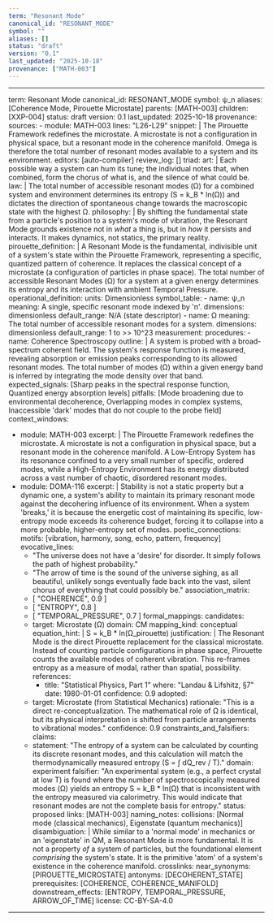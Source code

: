 ```yaml
---
term: "Resonant Mode"
canonical_id: "RESONANT_MODE"
symbol: ""
aliases: []
status: "draft"
version: "0.1"
last_updated: "2025-10-18"
provenance: ["MATH-003"]
---
```


---
term: Resonant Mode
canonical_id: RESONANT_MODE
symbol: ψ_n
aliases: [Coherence Mode, Pirouette Microstate]
parents: [MATH-003]
children: [XXP-004]
status: draft
version: 0.1
last_updated: 2025-10-18
provenance:
  sources:
    - module: MATH-003
      lines: "L26-L29"
      snippet: |
        The Pirouette Framework redefines the microstate. A microstate is not a configuration in physical space, but a resonant mode in the coherence manifold. Omega is therefore the total number of resonant modes available to a system and its environment.
  editors: [auto-compiler]
  review_log: []
triad:
  art: |
    Each possible way a system can hum its tune; the individual notes that, when combined, form the chorus of what is, and the silence of what could be.
  law: |
    The total number of accessible resonant modes (Ω) for a combined system and environment determines its entropy (S = k_B * ln(Ω)) and dictates the direction of spontaneous change towards the macroscopic state with the highest Ω.
  philosophy: |
    By shifting the fundamental state from a particle's position to a system's mode of vibration, the Resonant Mode grounds existence not in *what* a thing is, but in *how* it persists and interacts. It makes dynamics, not statics, the primary reality.
pirouette_definition: |
  A Resonant Mode is the fundamental, indivisible unit of a system's state within the Pirouette Framework, representing a specific, quantized pattern of coherence. It replaces the classical concept of a microstate (a configuration of particles in phase space). The total number of accessible Resonant Modes (Ω) for a system at a given energy determines its entropy and its interaction with ambient Temporal Pressure.
operational_definition:
  units: Dimensionless
  symbol_table:
    - name: ψ_n
      meaning: A single, specific resonant mode indexed by 'n'.
      dimensions: dimensionless
      default_range: N/A (state descriptor)
    - name: Ω
      meaning: The total number of accessible resonant modes for a system.
      dimensions: dimensionless
      default_range: 1 to >> 10^23
  measurement:
    procedures:
      - name: Coherence Spectroscopy
        outline: |
          A system is probed with a broad-spectrum coherent field. The system's response function is measured, revealing absorption or emission peaks corresponding to its allowed resonant modes. The total number of modes (Ω) within a given energy band is inferred by integrating the mode density over that band.
        expected_signals: [Sharp peaks in the spectral response function, Quantized energy absorption levels]
        pitfalls: [Mode broadening due to environmental decoherence, Overlapping modes in complex systems, Inaccessible 'dark' modes that do not couple to the probe field]
context_windows:
  - module: MATH-003
    excerpt: |
      The Pirouette Framework redefines the microstate. A microstate is not a configuration in physical space, but a resonant mode in the coherence manifold. A Low-Entropy System has its resonance confined to a very small number of specific, ordered modes, while a High-Entropy Environment has its energy distributed across a vast number of chaotic, disordered resonant modes.
  - module: DOMA-116
    excerpt: |
      Stability is not a static property but a dynamic one, a system's ability to maintain its primary resonant mode against the decohering influence of its environment. When a system 'breaks,' it is because the energetic cost of maintaining its specific, low-entropy mode exceeds its coherence budget, forcing it to collapse into a more probable, higher-entropy set of modes.
poetic_connections:
  motifs: [vibration, harmony, song, echo, pattern, frequency]
  evocative_lines:
    - "The universe does not have a 'desire' for disorder. It simply follows the path of highest probability."
    - "The arrow of time is the sound of the universe sighing, as all beautiful, unlikely songs eventually fade back into the vast, silent chorus of everything that could possibly be."
  association_matrix:
    - [ "COHERENCE", 0.9 ]
    - [ "ENTROPY", 0.8 ]
    - [ "TEMPORAL_PRESSURE", 0.7 ]
formal_mappings:
  candidates:
    - target: Microstate (Ω)
      domain: CM
      mapping_kind: conceptual
      equation_hint: |
        S = k_B * ln(Ω_pirouette)
      justification: |
        The Resonant Mode is the direct Pirouette replacement for the classical microstate. Instead of counting particle configurations in phase space, Pirouette counts the available modes of coherent vibration. This re-frames entropy as a measure of modal, rather than spatial, possibility.
      references:
        - title: "Statistical Physics, Part 1"
          where: "Landau & Lifshitz, §7"
          date: 1980-01-01
      confidence: 0.9
  adopted:
    - target: Microstate (from Statistical Mechanics)
      rationale: "This is a direct re-conceptualization. The mathematical role of Ω is identical, but its physical interpretation is shifted from particle arrangements to vibrational modes."
      confidence: 0.9
constraints_and_falsifiers:
  claims:
    - statement: "The entropy of a system can be calculated by counting its discrete resonant modes, and this calculation will match the thermodynamically measured entropy (S = ∫ dQ_rev / T)."
      domain: experiment
      falsifier: "An experimental system (e.g., a perfect crystal at low T) is found where the number of spectroscopically measured modes (Ω) yields an entropy S = k_B * ln(Ω) that is inconsistent with the entropy measured via calorimetry. This would indicate that resonant modes are not the complete basis for entropy."
      status: proposed
      links: [MATH-003]
naming_notes:
  collisions: [Normal mode (classical mechanics), Eigenstate (quantum mechanics)]
  disambiguation: |
    While similar to a 'normal mode' in mechanics or an 'eigenstate' in QM, a Resonant Mode is more fundamental. It is not a property *of* a system of particles, but the foundational element *comprising* the system's state. It is the primitive 'atom' of a system's existence in the coherence manifold.
crosslinks:
  near_synonyms: [PIROUETTE_MICROSTATE]
  antonyms: [DECOHERENT_STATE]
  prerequisites: [COHERENCE, COHERENCE_MANIFOLD]
  downstream_effects: [ENTROPY, TEMPORAL_PRESSURE, ARROW_OF_TIME]
license: CC-BY-SA-4.0
---
